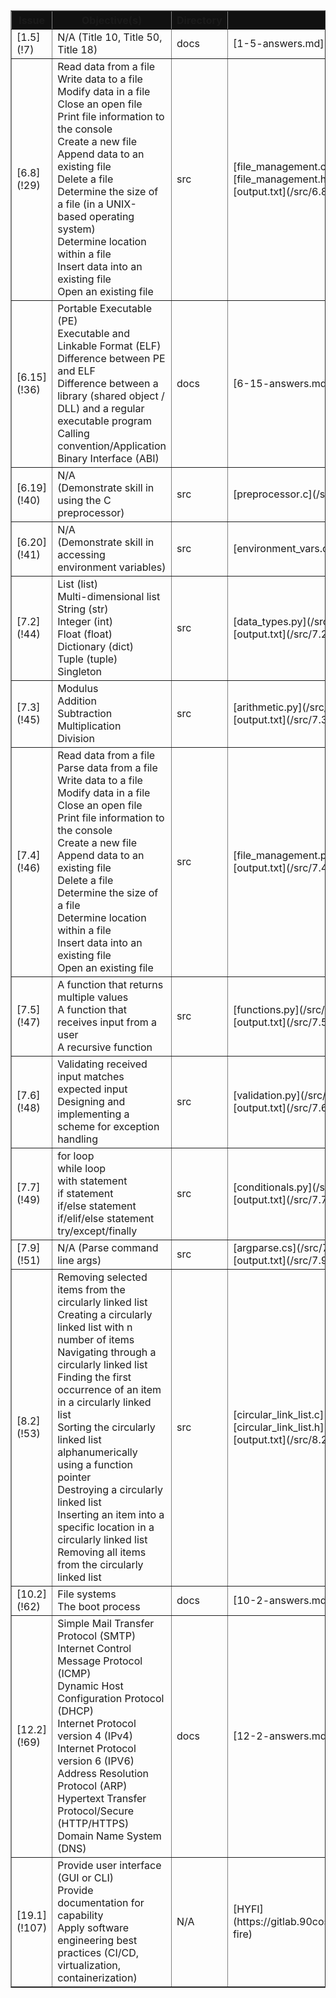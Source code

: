 <table border=1>
<thead>
  <tr bgcolor="#111">
    <th>Issue</th>
    <th>Objective(s)</th>
    <th>Directory</th>
    <th>Item</th>
  </tr>
</thead>
<tbody>
  <tr>
    <td>[1.5](!7)</td>
    <td>N/A (Title 10, Title 50, Title 18)</td>
    <td>docs</td>
    <td>[1-5-answers.md](/docs/1-5-answers.md)</td>
  </tr>
  <tr>
    <td>[6.8](!29)</td>
    <td>Read data from a file<br>Write data to a file<br>Modify data in a file<br>Close an open file<br>Print file information to the console<br>Create a new file<br>Append data to an existing file<br>Delete a file<br>Determine the size of a file (in a UNIX-based operating system)<br>Determine location within a file<br>Insert data into an existing file<br>Open an existing file</td>
    <td>src</td>
    <td>[file_management.c](/src/6.8/file_management.c)<br>[file_management.h](/src/6.8/file_management.h)<br>[output.txt](/src/6.8/output.txt)</td>
  </tr>
  <tr>
    <td>[6.15](!36)</td>
    <td>Portable Executable (PE)<br> Executable and Linkable Format (ELF) <br>
     Difference between PE and ELF <br>
     Difference between a library (shared object / DLL) and a regular executable program <br>
     Calling convention/Application Binary Interface (ABI)</td>
    <td>docs</td>
    <td>[6-15-answers.md](/docs/6-15-answers.md)</td>
  </tr>
  <tr>
    <td>[6.19](!40)</td>
    <td>N/A <br> (Demonstrate skill in using the C preprocessor)</td>
    <td>src</td>
    <td>[preprocessor.c](/src/6.19/preprocessor.c)</td>
  </tr>
  <tr>
    <td>[6.20](!41)</td>
    <td>N/A <br> (Demonstrate skill in accessing environment variables)</td>
    <td>src</td>
    <td>[environment_vars.c](/src/6.20/environment_vars.c)</td>
  </tr>
  <tr>
    <td>[7.2](!44)</td>
    <td>List (list)<br>Multi-dimensional list<br>String (str)<br>Integer (int)<br>Float (float)<br>Dictionary (dict)<br>Tuple (tuple)<br>Singleton</td>
    <td>src</td>
    <td>[data_types.py](/src/7.2/data_types.py)<br>[output.txt](/src/7.2/output.txt)</td>
  </tr>
  <tr>
    <td>[7.3](!45)</td>
    <td>Modulus<br>Addition<br>Subtraction<br>Multiplication<br>Division</td>
    <td>src</td>
    <td>[arithmetic.py](/src/7.3/arithmetic.py)<br>[output.txt](/src/7.3/output.txt)</td>
  </tr>
  <tr>
    <td>[7.4](!46)</td>
    <td>Read data from a file<br>Parse data from a file<br>Write data to a file<br>Modify data in a file<br>Close an open file<br>Print file information to the console<br>Create a new file<br>Append data to an existing file<br>Delete a file<br>Determine the size of a file<br>Determine location within a file<br>Insert data into an existing file<br>Open an existing file</td>
    <td>src</td>
    <td>[file_management.py](/src/7.4/file_management.py)<br>[output.txt](/src/7.4/output.txt)</td>
  </tr>
  <tr>
    <td>[7.5](!47)</td>
    <td>A function that returns multiple values<br>A function that receives input from a user<br>A recursive function</td>
    <td>src</td>
    <td>[functions.py](/src/7.5/functions.py)<br>[output.txt](/src/7.5/output.txt)</td>
  </tr>
  <tr>
    <td>[7.6](!48)</td>
    <td>Validating received input matches expected input<br>Designing and implementing a scheme for exception handling</td>
    <td>src</td>
    <td>[validation.py](/src/7.6/validation.py)<br>[output.txt](/src/7.6/output.txt)</td>
  </tr>
  <tr>
    <td>[7.7](!49)</td>
    <td>for loop<br>while loop<br>with statement<br>if statement<br>if/else statement<br>if/elif/else statement<br>try/except/finally</td>
    <td>src</td>
    <td>[conditionals.py](/src/7.7/conditionals.py)<br>[output.txt](/src/7.7/output.txt)</td>
  </tr>
  <tr>
    <td>[7.9](!51)</td>
    <td>N/A (Parse command line args)</td>
    <td>src</td>
    <td>[argparse.cs](/src/7.9/argparse.cs)<br>[output.txt](/src/7.9/output.txt)</td>
  </tr>
  <tr>
    <td>[8.2](!53)</td>
    <td>Removing selected items from the circularly linked list<br>Creating a circularly linked list with n number of items<br>Navigating through a circularly linked list<br>Finding the first occurrence of an item in a circularly linked list<br>Sorting the circularly linked list alphanumerically using a function pointer<br>Destroying a circularly linked list<br>Inserting an item into a specific location in a circularly linked list<br>Removing all items from the circularly linked list</td>
    <td>src</td>
    <td>[circular_link_list.c](/src/8.2/circular_link_list.c)<br>[circular_link_list.h](/src/8.2/circular_link_list.h)<br>[output.txt](/src/8.2/output.txt)</td>
  </tr>
  <tr>
    <td>[10.2](!62)</td>
    <td>File systems<br>The boot process</td>
    <td>docs</td>
    <td>[10-2-answers.md](/docs/10-2-answers.md)</td>
  </tr>
  <tr>
    <td>[12.2](!69)</td>
    <td>Simple Mail Transfer Protocol (SMTP)<br>Internet Control Message Protocol (ICMP)<br>Dynamic Host Configuration Protocol (DHCP)<br>Internet Protocol version 4 (IPv4)<br>Internet Protocol version 6 (IPV6)<br>Address Resolution Protocol (ARP)<br>Hypertext Transfer Protocol/Secure (HTTP/HTTPS)<br>Domain Name System (DNS)</td>
    <td>docs</td>
    <td>[12-2-answers.md](/docs/12-2-answers.md)</td>
  </tr>
  <tr>
    <td>[19.1](!107)</td>
    <td>Provide user interface (GUI or CLI)<br>Provide documentation for capability<br>Apply software engineering best practices (CI/CD, virtualization, containerization)</td>
    <td>N/A</td>
    <td>[HYFI](https://gitlab.90cos.cdl.af.mil/90cos/cyb/happyaku/hydra-fire)</td>
  </tr>
</tbody>
</table>
